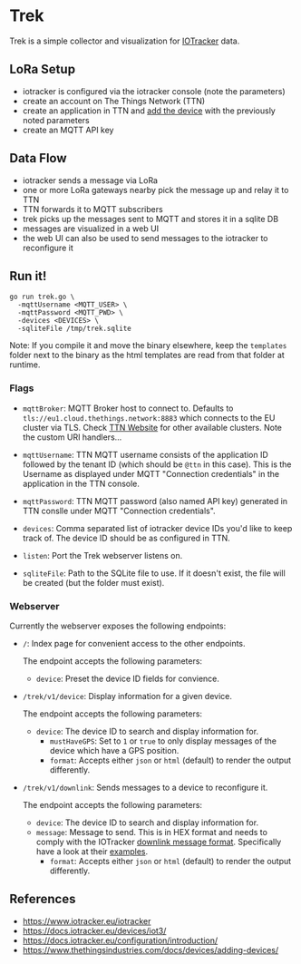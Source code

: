# Trek

Trek is a simple collector and visualization for [IOTracker](https://www.iotracker.eu/iotracker) data.

## LoRa Setup

* iotracker is configured via the iotracker console (note the parameters)
* create an account on The Things Network (TTN)
* create an application in TTN and [add the device](https://www.thethingsindustries.com/docs/devices/adding-devices/) with the previously noted parameters
* create an MQTT API key

## Data Flow

* iotracker sends a message via LoRa
* one or more LoRa gateways nearby pick the message up and relay it to TTN
* TTN forwards it to MQTT subscribers
* trek picks up the messages sent to MQTT and stores it in a sqlite DB
* messages are visualized in a web UI
* the web UI can also be used to send messages to the iotracker to reconfigure it

## Run it!

```
go run trek.go \
  -mqttUsername <MQTT_USER> \
  -mqttPassword <MQTT_PWD> \
  -devices <DEVICES> \
  -sqliteFile /tmp/trek.sqlite
```

Note: If you compile it and move the binary elsewhere, keep the `templates` folder next to the binary as the html templates are read from that folder at runtime.

### Flags

* `mqttBroker`: MQTT Broker host to connect to. Defaults to `tls://eu1.cloud.thethings.network:8883` which connects to the EU cluster via TLS. Check [TTN Website](https://www.thethingsindustries.com/docs/getting-started/ttn/#clusters) for other available clusters. Note the custom URI handlers...

* `mqttUsername`: TTN MQTT username consists of the application ID followed by the tenant ID (which should be `@ttn` in this case). This is the Username as displayed under MQTT "Connection credentials" in the application in the TTN console.

* `mqttPassword`: TTN MQTT password (also named API key) generated in TTN conslle under MQTT "Connection credentials".

* `devices`: Comma separated list of iotracker device IDs you'd like to keep track of. The device ID should be as configured in TTN.

* `listen`: Port the Trek webserver listens on.

* `sqliteFile`: Path to the SQLite file to use. If it doesn't exist, the file will be created (but the folder must exist).

### Webserver

Currently the webserver exposes the following endpoints:

* `/`: Index page for convenient access to the other endpoints.

    The endpoint accepts the following parameters:

    * `device`: Preset the device ID fields for convience.

* `/trek/v1/device`: Display information for a given device.

    The endpoint accepts the following parameters:

    * `device`: The device ID to search and display information for.
		* `mustHaveGPS`: Set to `1` or `true` to only display messages of the device which have a GPS position.
	  * `format`: Accepts either `json` or `html` (default) to render the output differently.

* `/trek/v1/downlink`: Sends messages to a device to reconfigure it.

    The endpoint accepts the following parameters:

    * `device`: The device ID to search and display information for.
    * `message`: Message to send. This is in HEX format and needs to comply with the IOTracker [downlink message format](https://docs.iotracker.eu/configuration/downlinks/). Specifically have a look at their [examples](https://docs.iotracker.eu/configuration/downlink-examples/).
	  * `format`: Accepts either `json` or `html` (default) to render the output differently.

## References

* https://www.iotracker.eu/iotracker
* https://docs.iotracker.eu/devices/iot3/
* https://docs.iotracker.eu/configuration/introduction/
* https://www.thethingsindustries.com/docs/devices/adding-devices/